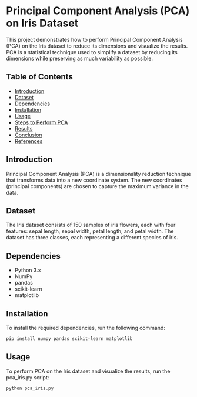 # Principal Component Analysis (PCA) on Iris Dataset

This project demonstrates how to perform Principal Component Analysis (PCA) on the Iris dataset to reduce its dimensions and visualize the results. PCA is a statistical technique used to simplify a dataset by reducing its dimensions while preserving as much variability as possible.

## Table of Contents

- [Introduction](#introduction)
- [Dataset](#dataset)
- [Dependencies](#dependencies)
- [Installation](#installation)
- [Usage](#usage)
- [Steps to Perform PCA](#steps-to-perform-pca)
- [Results](#results)
- [Conclusion](#conclusion)
- [References](#references)

## Introduction

Principal Component Analysis (PCA) is a dimensionality reduction technique that transforms data into a new coordinate system. The new coordinates (principal components) are chosen to capture the maximum variance in the data.

## Dataset

The Iris dataset consists of 150 samples of iris flowers, each with four features: sepal length, sepal width, petal length, and petal width. The dataset has three classes, each representing a different species of iris.

## Dependencies

- Python 3.x
- NumPy
- pandas
- scikit-learn
- matplotlib

## Installation

To install the required dependencies, run the following command:

```sh
pip install numpy pandas scikit-learn matplotlib
```
## Usage

To perform PCA on the Iris dataset and visualize the results, run the pca_iris.py script:
```sh
python pca_iris.py
```
